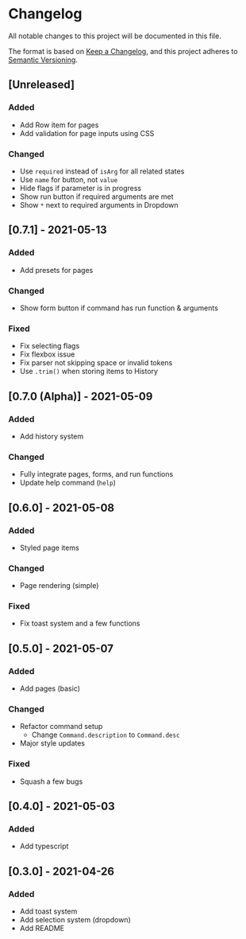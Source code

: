 # Changelog
All notable changes to this project will be documented in this file.

The format is based on [Keep a Changelog](https://keepachangelog.com/en/1.0.0/),
and this project adheres to [Semantic Versioning](https://semver.org/spec/v2.0.0.html).

## [Unreleased]
### Added
- Add Row item for pages
- Add validation for page inputs using CSS

### Changed
- Use `required` instead of `isArg` for all related states
- Use `name` for button, not `value`
- Hide flags if parameter is in progress
- Show run button if required arguments are met
- Show `*` next to required arguments in Dropdown

## [0.7.1] - 2021-05-13
### Added
- Add presets for pages

### Changed
- Show form button if command has run function & arguments

### Fixed
- Fix selecting flags
- Fix flexbox issue
- Fix parser not skipping space or invalid tokens
- Use `.trim()` when storing items to History

## [0.7.0 (Alpha)] - 2021-05-09
### Added
- Add history system

### Changed
- Fully integrate pages, forms, and run functions
- Update help command (`help`)

## [0.6.0] - 2021-05-08
### Added
- Styled page items

### Changed
- Page rendering (simple)

### Fixed
- Fix toast system and a few functions

## [0.5.0] - 2021-05-07
### Added
- Add pages (basic)

### Changed
- Refactor command setup
  - Change `Command.description` to `Command.desc`
- Major style updates

### Fixed
- Squash a few bugs

## [0.4.0] - 2021-05-03
### Added
- Add typescript

## [0.3.0] - 2021-04-26
### Added
- Add toast system
- Add selection system (dropdown)
- Add README